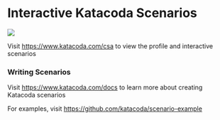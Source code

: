 # Interactive Katacoda Scenarios

[![](http://shields.katacoda.com/katacoda/csa/count.svg)](https://www.katacoda.com/csa "Get your profile on Katacoda.com")

Visit https://www.katacoda.com/csa to view the profile and interactive scenarios

### Writing Scenarios
Visit https://www.katacoda.com/docs to learn more about creating Katacoda scenarios

For examples, visit https://github.com/katacoda/scenario-example
